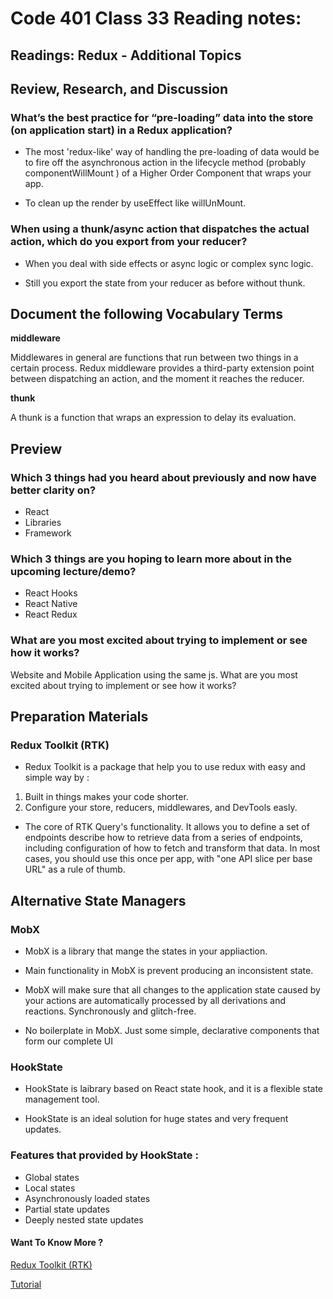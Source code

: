 # Code 401 Class 33 Reading notes:

## Readings: Redux - Additional Topics

## Review, Research, and Discussion


### What’s the best practice for “pre-loading” data into the store (on application start) in a Redux application?

- The most 'redux-like' way of handling the pre-loading of data would be to fire off the asynchronous action in the lifecycle method (probably componentWillMount ) of a Higher Order Component that wraps your app.

- To clean up the render by useEffect like willUnMount.
### When using a thunk/async action that dispatches the actual action, which do you export from your reducer?

- When you deal with side effects or async logic or complex sync logic.

- Still you export the state from your reducer as before without thunk.

## Document the following Vocabulary Terms

**middleware**

Middlewares in general are functions that run between two things in a certain process. Redux middleware provides a third-party extension point between dispatching an action, and the moment it reaches the reducer.

**thunk**

A thunk is a function that wraps an expression to delay its evaluation.

## Preview

### Which 3 things had you heard about previously and now have better clarity on?

- React
- Libraries
- Framework
### Which 3 things are you hoping to learn more about in the upcoming lecture/demo?

- React Hooks
- React Native
- React Redux

### What are you most excited about trying to implement or see how it works?

Website and Mobile Application using the same js.
What are you most excited about trying to implement or see how it works?



## Preparation Materials


### Redux Toolkit (RTK)

- Redux Toolkit is a package that help you to use redux with easy and simple way by :

1. Built in things makes your code shorter.
2. Configure your store, reducers, middlewares, and DevTools easly.

- The core of RTK Query's functionality. It allows you to define a set of endpoints describe how to retrieve data from a series of endpoints, including configuration of how to fetch and transform that data. In most cases, you should use this once per app, with "one API slice per base URL" as a rule of thumb.


## Alternative State Managers

### MobX

- MobX is a library that mange the states in your appliaction.

- Main functionality in MobX is prevent producing an inconsistent state.

- MobX will make sure that all changes to the application state caused by your actions are automatically processed by all derivations and reactions. Synchronously and glitch-free.

- No boilerplate in MobX. Just some simple, declarative components that form our complete UI

### HookState

- HookState is laibrary based on React state hook, and it is a flexible state management tool.

- HookState is an ideal solution for huge states and very frequent updates.

### Features that provided by HookState :

- Global states
- Local states
- Asynchronously loaded states
- Partial state updates
- Deeply nested state updates



#### **Want To Know More ?** 

[Redux Toolkit (RTK)](https://redux-toolkit.js.org) 

[Tutorial](https://redux-toolkit.js.org/tutorials/overview) 


